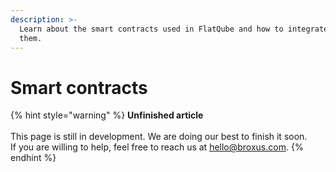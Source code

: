 ```yaml
---
description: >-
  Learn about the smart contracts used in FlatQube and how to integrate with
  them.
---
```


# Smart contracts

{% hint style="warning" %}
**Unfinished article**\
\
This page is still in development. We are doing our best to finish it soon.\
If you are willing to help, feel free to reach us at hello@broxus.com.
{% endhint %}
